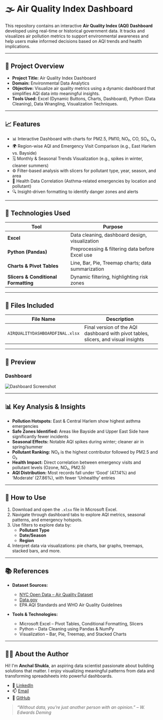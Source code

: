 # 🌫️ Air Quality Index Dashboard

This repository contains an interactive **Air Quality Index (AQI) Dashboard** developed using real-time or historical government data. It tracks and visualizes air pollution metrics to support environmental awareness and help users make informed decisions based on AQI trends and health implications.

---

## 📌 Project Overview

- **Project Title:** Air Quality Index Dashboard  
- **Domain:** Environmental Data Analytics  
- **Objective:** Visualize air quality metrics using a dynamic dashboard that simplifies AQI data into meaningful insights.  
- **Tools Used:** Excel (Dynamic Buttons, Charts, Dashboard), Python (Data Cleaning), Data Wrangling, Visualization Techniques.

---

## 📈 Features

- 📊 Interactive Dashboard with charts for PM2.5, PM10, NO₂, CO, SO₂, O₃  
- 🌍 Region-wise AQI and Emergency Visit Comparison (e.g., East Harlem vs. Bayside)  
- 🗓️ Monthly & Seasonal Trends Visualization (e.g., spikes in winter, cleaner summers)  
- ⚙️ Filter-based analysis with slicers for pollutant type, year, season, and area  
- 🧠 Health Data Correlation (Asthma-related emergencies by location and pollutant)  
- 🔍 Insight-driven formatting to identify danger zones and alerts  

---

## 🔧 Technologies Used

| Tool             | Purpose                                                |
|------------------|--------------------------------------------------------|
| **Excel**        | Data cleaning, dashboard design, visualization         |
| **Python (Pandas)** | Preprocessing & filtering data before Excel use     |
| **Charts & Pivot Tables** | Line, Bar, Pie, Treemap charts; data summarization |
| **Slicers & Conditional Formatting** | Dynamic filtering, highlighting risk zones |

---

## 📂 Files Included

| File Name                         | Description                                                      |
|----------------------------------|------------------------------------------------------------------|
| `AIRQUALITYDASHBOARDFINAL.xlsx`  | Final version of the AQI dashboard with pivot tables, slicers, and visual insights |

---

## 📸 Preview

### Dashboard 
![Dashboard Screenshot](dashboard-overview.png)

---

## 📊 Key Analysis & Insights

- **Pollution Hotspots:** East & Central Harlem show highest asthma emergencies  
- **Safe Zones Identified:** Areas like Bayside and Upper East Side have significantly fewer incidents  
- **Seasonal Effects:** Notable AQI spikes during winter; cleaner air in spring/summer  
- **Pollutant Ranking:** NO₂ is the highest contributor followed by PM2.5 and O₃  
- **Health Impact:** Direct correlation between emergency visits and pollutant levels (Ozone, NO₂, PM2.5)  
- **AQI Distribution:** Most records fall under ‘Good’ (47.14%) and ‘Moderate’ (27.86%), with fewer ‘Unhealthy’ entries  

---

## 🚀 How to Use

1. Download and open the `.xlsx` file in Microsoft Excel.  
2. Navigate through dashboard tabs to explore AQI metrics, seasonal patterns, and emergency hotspots.  
3. Use filters to explore data by:  
   - **Pollutant Type**  
   - **Date/Season**  
   - **Region**  
4. Interpret data via visualizations: pie charts, bar graphs, treemaps, stacked bars, and more.

---
## 📚 References

- **Dataset Sources:**  
  - [NYC Open Data – Air Quality Dataset](https://data.cityofnewyork.us/api/views/c3uy-2p5r/rows.csv?accessType=DOWNLOAD)  
  - [Data.gov](https://data.gov)  
  - EPA AQI Standards and WHO Air Quality Guidelines  

- **Tools & Technologies:**  
  - Microsoft Excel – Pivot Tables, Conditional Formatting, Slicers  
  - Python – Data Cleaning using Pandas & NumPy  
  - Visualization – Bar, Pie, Treemap, and Stacked Charts  

---

## 🙋‍♀️ About the Author

Hi! I'm **Anchal Shukla**, an aspiring data scientist passionate about building solutions that matter. I enjoy visualizing meaningful patterns from data and transforming spreadsheets into powerful dashboards.

- 💼 [LinkedIn](https://www.linkedin.com/in/anchal-shukla-360748289/)  
- 📫 [Email](mailto:anayshukla2015@gmail.com)  
- 🐙 [GitHub](https://github.com/Anchalshukla145)

> _“Without data, you’re just another person with an opinion.” – W. Edwards Deming_
